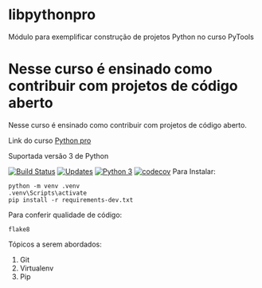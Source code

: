 # libpythonpro
Módulo para exemplificar construção de projetos Python no curso PyTools


Nesse curso é ensinado como contribuir com projetos de código aberto
=======
Nesse curso é ensinado como contribuir com projetos de código aberto.

Link do curso [Python pro](https://www.python.pro.br)

Suportada versão 3 de Python

[![Build Status](https://travis-ci.com/heltonteixeira92/libpythonpro.svg?branch=main)](https://travis-ci.com/heltonteixeira92/libpythonpro)
[![Updates](https://pyup.io/repos/github/heltonteixeira92/libpythonpro/shield.svg)](https://pyup.io/repos/github/heltonteixeira92/libpythonpro/)
[![Python 3](https://pyup.io/repos/github/heltonteixeira92/libpythonpro/python-3-shield.svg)](https://pyup.io/repos/github/heltonteixeira92/libpythonpro/)
[![codecov](https://codecov.io/gh/heltonteixeira92/libpythonpro/branch/main/graph/badge.svg?token=4OUALYKFQQ)](https://codecov.io/gh/heltonteixeira92/libpythonpro)
Para Instalar:

```console
python -m venv .venv
.venv\Scripts\activate
pip install -r requirements-dev.txt
```

Para conferir qualidade de código:
``` 
flake8
```

Tópicos a serem abordados:
1. Git
2. Virtualenv
3. Pip

